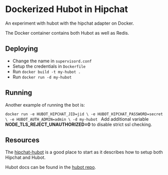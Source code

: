 # Dockerized Hubot in Hipchat

An experiment with hubot with the hipchat adapter on Docker.

The Docker container contains both Hubot as well as Redis.

## Deploying

* Change the name in `supervisord.conf`
* Setup the credentials in `Dockerfile`
* Run `docker build -t my-hubot .`
* Run `docker run -d my-hubot`

## Running

Another example of running the bot is:

`docker run -e HUBOT_HIPCHAT_JID=jid \
            -e HUBOT_HIPCHAT_PASSWORD=secret \
            -e HUBOT_AUTH_ADMIN=admin \
            -d my-hubot
`
Add additional variable **NODE_TLS_REJECT_UNAUTHORIZED=0** to disable strict ssl checking.

## Resources

The [hipchat-hubot](https://github.com/hipchat/hubot-hipchat) is a good place
to start as it describes how to setup both Hipchat and Hubot.

Hubot docs can be found in the [hubot repo](https://github.com/github/hubot).
